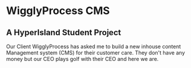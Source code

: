 # WigglyProcess CMS

## A HyperIsland Student Project 

Our Client WigglyProcess has asked me to build a new inhouse content Management system (CMS) for their customer care.
They don't have any money but our CEO plays golf with their CEO and here we are.
